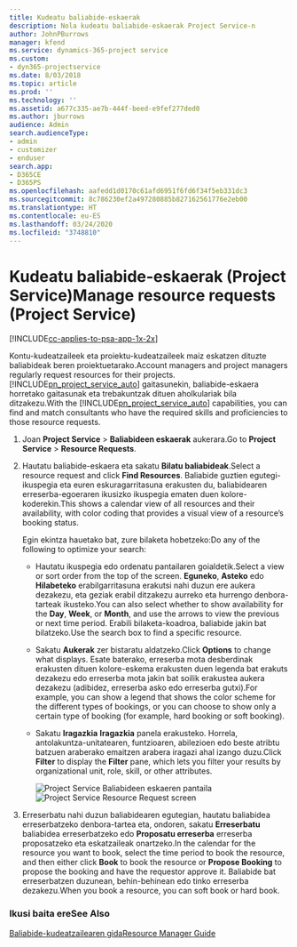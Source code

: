 ```yaml
---
title: Kudeatu baliabide-eskaerak
description: Nola kudeatu baliabide-eskaerak Project Service-n
author: JohnPBurrows
manager: kfend
ms.service: dynamics-365-project service
ms.custom:
- dyn365-projectservice
ms.date: 8/03/2018
ms.topic: article
ms.prod: ''
ms.technology: ''
ms.assetid: a677c335-ae7b-444f-beed-e9fef277ded0
ms.author: jburrows
audience: Admin
search.audienceType:
- admin
- customizer
- enduser
search.app:
- D365CE
- D365PS
ms.openlocfilehash: aafedd1d0170c61afd6951f6fd6f34f5eb331dc3
ms.sourcegitcommit: 8c786230ef2a497280885b827162561776e2eb00
ms.translationtype: HT
ms.contentlocale: eu-ES
ms.lasthandoff: 03/24/2020
ms.locfileid: "3748810"
---
```

# <a name="manage-resource-requests-project-service"></a><span data-ttu-id="70a66-103">Kudeatu baliabide-eskaerak (Project Service)</span><span class="sxs-lookup"><span data-stu-id="70a66-103">Manage resource requests (Project Service)</span></span>

[!INCLUDE[cc-applies-to-psa-app-1x-2x](../includes/cc-applies-to-psa-app-1x-2x.md)]

<span data-ttu-id="70a66-104">Kontu-kudeatzaileek eta proiektu-kudeatzaileek maiz eskatzen dituzte baliabideak beren proiektuetarako.</span><span class="sxs-lookup"><span data-stu-id="70a66-104">Account managers and project managers regularly request resources for their projects.</span></span> <span data-ttu-id="70a66-105">[!INCLUDE[pn_project_service_auto](../includes/pn-project-service-auto.md)] gaitasunekin, baliabide-eskaera horretako gaitasunak eta trebakuntzak dituen aholkulariak bila ditzakezu.</span><span class="sxs-lookup"><span data-stu-id="70a66-105">With the [!INCLUDE[pn_project_service_auto](../includes/pn-project-service-auto.md)] capabilities, you can find and match consultants who have the required skills and proficiencies to those resource requests.</span></span>  
  
1. <span data-ttu-id="70a66-106">Joan **Project Service** > **Baliabideen eskaerak** aukerara.</span><span class="sxs-lookup"><span data-stu-id="70a66-106">Go to **Project Service** > **Resource Requests**.</span></span>  
  
2. <span data-ttu-id="70a66-107">Hautatu baliabide-eskaera eta sakatu **Bilatu baliabideak**.</span><span class="sxs-lookup"><span data-stu-id="70a66-107">Select a resource request and click **Find Resources**.</span></span> <span data-ttu-id="70a66-108">Baliabide guztien egutegi-ikuspegia eta euren eskuragarritasuna erakusten du, baliabidearen erreserba-egoeraren ikusizko ikuspegia ematen duen kolore-koderekin.</span><span class="sxs-lookup"><span data-stu-id="70a66-108">This shows a calendar view of all resources and their availability, with color coding that provides a visual view of a resource’s booking status.</span></span>  
  
    <span data-ttu-id="70a66-109">Egin ekintza hauetako bat, zure bilaketa hobetzeko:</span><span class="sxs-lookup"><span data-stu-id="70a66-109">Do any of the following to optimize your search:</span></span>  
  
   -   <span data-ttu-id="70a66-110">Hautatu ikuspegia edo ordenatu pantailaren goialdetik.</span><span class="sxs-lookup"><span data-stu-id="70a66-110">Select a view or sort order from the top of the screen.</span></span> <span data-ttu-id="70a66-111">**Eguneko**, **Asteko** edo **Hilabeteko** erabilgarritasuna erakutsi nahi duzun ere aukera dezakezu, eta geziak erabil ditzakezu aurreko eta hurrengo denbora-tarteak ikusteko.</span><span class="sxs-lookup"><span data-stu-id="70a66-111">You can also select whether to show availability for the **Day**, **Week**, or **Month**, and use the arrows to view the previous or next time period.</span></span> <span data-ttu-id="70a66-112">Erabili bilaketa-koadroa, baliabide jakin bat bilatzeko.</span><span class="sxs-lookup"><span data-stu-id="70a66-112">Use the search box to find a specific resource.</span></span>  
  
   -   <span data-ttu-id="70a66-113">Sakatu **Aukerak** zer bistaratu aldatzeko.</span><span class="sxs-lookup"><span data-stu-id="70a66-113">Click **Options** to change what displays.</span></span> <span data-ttu-id="70a66-114">Esate baterako, erreserba mota desberdinak erakusten dituen kolore-eskema erakusten duen legenda bat erakuts dezakezu edo erreserba mota jakin bat soilik erakustea aukera dezakezu (adibidez, erreserba asko edo erreserba gutxi).</span><span class="sxs-lookup"><span data-stu-id="70a66-114">For example, you can show a legend that shows the color scheme for the different types of bookings, or you can choose to show only a certain type of booking (for example, hard booking or soft booking).</span></span>  
  
   -   <span data-ttu-id="70a66-115">Sakatu **Iragazkia** **Iragazkia** panela erakusteko. Horrela, antolakuntza-unitatearen, funtzioaren, abilezioen edo beste atribtu batzuen araberako emaitzen arabera iragazi ahal izango duzu.</span><span class="sxs-lookup"><span data-stu-id="70a66-115">Click **Filter** to display the **Filter** pane, which lets you filter your results by organizational unit, role, skill, or other attributes.</span></span>  
  
       <span data-ttu-id="70a66-116">![Project Service Baliabideen eskaeren pantaila](../project-service/media/project-service-resource-request-screen.png "Project Service Baliabideen eskaeren pantaila")</span><span class="sxs-lookup"><span data-stu-id="70a66-116">![Project Service Resource Request screen](../project-service/media/project-service-resource-request-screen.png "Project Service Resource Request screen")</span></span>  
  
3. <span data-ttu-id="70a66-117">Erreserbatu nahi duzun baliabidearen egutegian, hautatu baliabidea erreserbatzeko denbora-tartea eta, ondoren, sakatu **Erreserbatu** baliabidea erreserbatzeko edo **Proposatu erreserba** erreserba proposatzeko eta eskatzaileak onartzeko.</span><span class="sxs-lookup"><span data-stu-id="70a66-117">In the calendar for the resource you want to book, select the time period to book the resource, and then either click **Book** to book the resource or **Propose Booking** to propose the booking and have the requestor approve it.</span></span> <span data-ttu-id="70a66-118">Baliabide bat erreserbatzen duzunean, behin-behinean edo tinko erreserba dezakezu.</span><span class="sxs-lookup"><span data-stu-id="70a66-118">When you book a resource, you can soft book or hard book.</span></span>  
  
### <a name="see-also"></a><span data-ttu-id="70a66-119">Ikusi baita ere</span><span class="sxs-lookup"><span data-stu-id="70a66-119">See Also</span></span>  
 [<span data-ttu-id="70a66-120">Baliabide-kudeatzailearen gida</span><span class="sxs-lookup"><span data-stu-id="70a66-120">Resource Manager Guide</span></span>](../project-service/resource-manager-guide.md)
